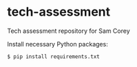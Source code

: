 # tech-assessment
Tech assessment repository for Sam Corey

Install necessary Python packages:

```$ pip install requirements.txt```